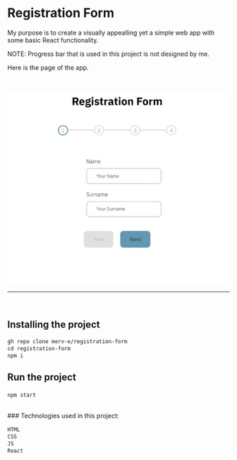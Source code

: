 # Registration Form 

My purpose is to create a visually appealling yet a simple web app with some basic React functionality.

NOTE: Progress bar that is used in this project is not designed by me.  

Here is the page of the app.

<br>

![First Page](./src/assets/images/1.jpg)

---------------------------------
<br>

## Installing the project

```
gh repo clone merv-e/registration-form
cd registration-form 
npm i
```

## Run the project
`npm start`


<br>
### Technologies used in this project: 

```
HTML 
CSS 
JS
React
```